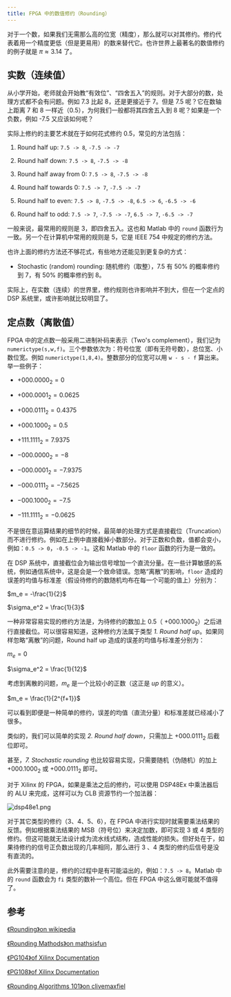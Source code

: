 ```yaml
---
title: FPGA 中的数值修约（Rounding）
---
```


对于一个数，如果我们无需那么高的位宽（精度），那么就可以对其修约。修约代表着用一个精度更低（但是更易用）的数来替代它。也许世界上最著名的数值修约的例子就是 $\pi\approx3.14$ 了。

## 实数（连续值）

从小学开始，老师就会开始教“有效位”、“四舍五入”的规则。对于大部分的数，处理方式都不会有问题。例如 7.3 比起 8，还是更接近于 7。但是 7.5 呢？它在数轴上距离 7 和 8 一样近（0.5），为何我们一般都将其四舍五入到 8 呢？如果是一个负数，例如 -7.5 又应该如何呢？

实际上修约的主要艺术就在于如何花式修约 0.5，常见的方法包括：

1. Round half up: `7.5 -> 8`, `-7.5 -> -7`

2. Round half down: `7.5 -> 8`, `-7.5 -> -8`

3. Round half away from 0: `7.5 -> 8`, `-7.5 -> -8`

4. Round half towards 0: `7.5 -> 7`, `-7.5 -> -7`

5. Round half to even: `7.5 -> 8`, `-7.5 -> -8`, `6.5 -> 6`, `-6.5 -> -6`

6. Round half to odd: `7.5 -> 7`, `-7.5 -> -7`, `6.5 -> 7`, `-6.5 -> -7`

一般来说，最常用的规则是 3，即四舍五入。这也和 Matlab 中的 `round` 函数行为一致。另一个在计算机中常用的规则是 5，它是 IEEE 754 中规定的修约方法。

也许上面的修约方法还不够花式，有些地方还能见到更复杂的方式：

- Stochastic (random) rounding: 随机修约（取整），7.5 有 50% 的概率修约到 7，有 50% 的概率修约到 8。

实际上，在实数（连续）的世界里，修约规则也许影响并不到大，但在一个定点的 DSP 系统里，或许影响就比较明显了。

## 定点数（离散值）

FPGA 中的定点数一般采用二进制补码来表示（Two's complement），我们记为 `numerictype(s,w,f)`。三个参数依次为：符号位宽（即有无符号数），总位宽、小数位宽。例如 `numerictype(1,8,4)`。整数部分的位宽可以用 `w - s - f` 算出来。举一些例子：

- ${+000.0000}_2 = 0$

- ${+000.0001}_2 = 0.0625$

- ${+000.0111}_2 = 0.4375$

- ${+000.1000}_2 = 0.5$

- ${+111.1111}_2 = 7.9375$

- ${-000.0000}_2 = -8$

- ${-000.0001}_2 = -7.9375$

- ${-000.0111}_2 = -7.5625$

- ${-000.1000}_2 = -7.5$

- ${-111.1111}_2 = -0.0625$

不是很在意运算结果的细节的时候，最简单的处理方式是直接截位（Truncation）而不进行修约。例如在上例中直接截掉小数部分。对于正数和负数，值都会变小，例如：`0.5 -> 0`，`-0.5 -> -1`。这和 Matlab 中的 `floor` 函数的行为是一致的。

在 DSP 系统中，直接截位会为输出信号增加一个直流分量。在一些计算敏感的系统，例如通信系统中，这是会是一个致命错误。忽略“离散”的影响，`floor` 造成的误差的均值与标准差（假设待修约的数随机均布在每一个可能的值上）分别为：

$m_e = -\frac{1}{2}$

$\sigma_e^2 = \frac{1}{3}$

一种非常容易实现的修约方法是，为待修约的数加上 0.5（ $+000.1000_2$ ​）之后进行直接截位。可以很容易知道，这种修约方法属于类型 _1. Round half up_。如果同样忽略“离散”的问题，Round half up 造成的误差的均值与标准差分别为：

$m_e = 0$

$\sigma_e^2 = \frac{1}{12}$

考虑到离散的问题，$m_e$ 是一个比较小的正数（这正是 _up_ 的意义）。

$m_e = \frac{1}{2^{f+1}}$

可以看到即便是一种简单的修约，误差的均值（直流分量）和标准差就已经减小了很多。

类似的，我们可以简单的实现 _2. Round half down_，只需加上 $+000.0111_2$ 后截位即可。

甚至，_7. Stochastic rounding_ 也比较容易实现，只需要随机（伪随机）的加上 $+000.1000_2$ 或 $+000.0111_2$ 即可。

对于 Xilinx 的 FPGA，如果是乘法之后的修约，可以使用 DSP48Ex 中乘法器后的 ALU 来完成，这样可以为 CLB 资源节约一个加法器：

![dsp48e1.png](/image/fpga-rounding-dsp48e1.png)

对于其它类型的修约（3、4、5、6），在 FPGA 中进行实现时就需要乘法结果的反馈。例如根据乘法结果的 MSB（符号位）来决定加数，即可实现 3 或 4 类型的修约。但这可能就无法设计成为流水线式结构，造成性能的损失。但好处在于，如果待修约的信号正负数出现的几率相同，那么进行 3 、4 类型的修约后信号是没有直流的。

此外需要注意的是，修约的过程中是有可能溢出的，例如：`7.5 -> 8`。Matlab 中的 `round` 函数会为 `fi`
类型的数补一个高位。但在 FPGA 中这么做可能就不值得了。

## 参考

[《Rounding》on wikipedia](https://en.wikipedia.org/wiki/Rounding)

[《Rounding Mathods》on mathsisfun](http://www.mathsisfun.com/numbers/rounding-methods.html)

[《PG104》of Xilinx Documentation](http://www.xilinx.com/support/documentation/ip_documentation/cmpy/v6_0/pg104-cmpy.pdf)

[《PG108》of Xilinx Documentation](http://www.xilinx.com/support/documentation/ip_documentation/mult_gen/v12_0/pg108-mult-gen.pdf)

[《Rounding Algorithms 101》on clivemaxfiel](http://www.clivemaxfield.com/diycalculator/popup-m-round.shtml)
